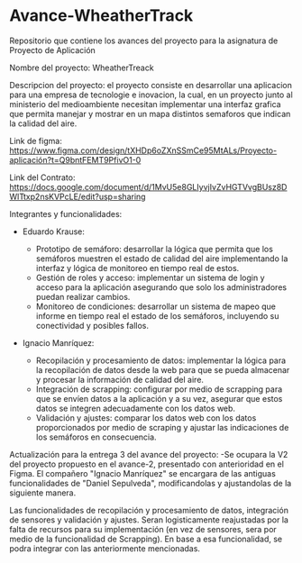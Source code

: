 # Avance-WheatherTrack
Repositorio que contiene los avances del proyecto para la asignatura de Proyecto de Aplicación

Nombre del proyecto: WheatherTreack

Descripcion del proyecto: el proyecto consiste en desarrollar una aplicacion para una empresa de tecnologie e inovacion, la cual, en un proyecto junto al ministerio del medioambiente necesitan implementar una interfaz grafica que permita manejar y mostrar en un mapa distintos semaforos que  indican la calidad del aire.

Link de figma: https://www.figma.com/design/tXHDp6oZXnSSmCe95MtALs/Proyecto-aplicación?t=Q9bntFEMT9PfivO1-0

Link del Contrato: https://docs.google.com/document/d/1MvU5e8GLIyvjIvZvHGTVvgBUsz8DWlTtxp2nsKVPcLE/edit?usp=sharing

Integrantes y funcionalidades:  
  + Eduardo Krause:
    - Prototipo de semáforo: desarrollar la lógica que permita que los semáforos muestren el estado de calidad del aire implementando la interfaz y lógica de monitoreo en tiempo real de estos.
    - Gestión de roles y acceso: implementar un sistema de login y acceso para la aplicación asegurando que solo los administradores puedan realizar cambios.
    - Monitoreo de condiciones: desarrollar un sistema de mapeo que informe en tiempo real el estado de los semáforos, incluyendo su conectividad y posibles fallos.

  + Ignacio Manríquez:
    - Recopilación y procesamiento de datos: implementar la lógica para la recopilación de datos desde la web para que se pueda almacenar y procesar la información de calidad del aire.
    - Integración de scrapping: configurar por medio de scrapping para que se envíen datos a la aplicación y a su vez, asegurar que estos datos se integren adecuadamente con los datos web.
    - Validación y ajustes: comparar los datos web con los datos proporcionados por medio de scraping y ajustar las indicaciones de los semáforos en consecuencia.


Actualización para la entrega 3 del avance del proyecto:
-Se ocupara la V2 del proyecto propuesto en el avance-2, presentado con anterioridad en el Figma. El compañero "Ignacio Manríquez" se encargara de las antiguas funcionalidades de "Daniel Sepulveda", modificandolas y ajustandolas de la siguiente manera.

Las funcionalidades de recopilación y procesamiento de datos, integración de sensores y validación y ajustes. Seran logisticamente reajustadas por la falta de recursos para su implementación (en vez de sensores, sera por medio de la funcionalidad de Scrapping). En base a esa funcionalidad, se podra integrar con las anteriormente mencionadas.
